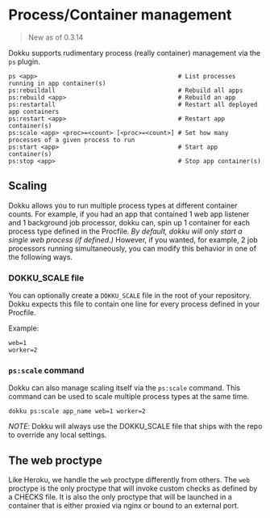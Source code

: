 # Process/Container management

> New as of 0.3.14

Dokku supports rudimentary process (really container) management via the `ps` plugin.

```
ps <app>                                       # List processes running in app container(s)
ps:rebuildall                                  # Rebuild all apps
ps:rebuild <app>                               # Rebuild an app
ps:restartall                                  # Restart all deployed app containers
ps:restart <app>                               # Restart app container(s)
ps:scale <app> <proc>=<count> [<proc>=<count>] # Set how many processes of a given process to run
ps:start <app>                                 # Start app container(s)
ps:stop <app>                                  # Stop app container(s)
```

## Scaling

Dokku allows you to run multiple process types at different container counts. For example, if you had an app that contained 1 web app listener and 1 background job processor, dokku can, spin up 1 container for each process type defined in the Procfile. *By default, dokku will only start a single web process (if defined.)* However, if you wanted, for example, 2 job processors running simultaneously, you can modify this behavior in one of the following ways.

### DOKKU_SCALE file

You can optionally create a `DOKKU_SCALE` file in the root of your repository. Dokku expects this file to contain one line for every process defined in your Procfile.

Example:

```Procfile
web=1
worker=2
```

### `ps:scale` command

Dokku can also manage scaling itself via the `ps:scale` command. This command can be used to scale multiple process types at the same time.

```shell
dokku ps:scale app_name web=1 worker=2
```

*NOTE*: Dokku will always use the DOKKU_SCALE file that ships with the repo to override any local settings.


## The web proctype

Like Heroku, we handle the `web` proctype differently from others. The `web` proctype is the only proctype that will invoke custom checks as defined by a CHECKS file. It is also the only proctype that will be launched in a container that is either proxied via nginx or bound to an external port.
